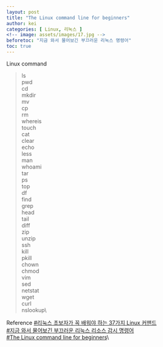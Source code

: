 ```yaml
---
layout: post
title: "The Linux command line for beginners"
author: kei
categories: [ Linux, 리눅스 ]
<!-- image: assets/images/17.jpg -->
beforetoc: "지금 와서 물어보긴 부끄러운 리눅스 명령어"
toc: true
---
```

Linux command
> ls\
> pwd\
> cd\
> mkdir\
> mv\
> cp\
> rm\
> whereis\
> touch\
> cat\
> clear\
> echo\
> less\
> man\
> whoami\
> tar\
> ps\
> top\
> df\
> find\
> grep\
> head\
> tail\
> diff\
> zip\
> unzip\
> ssh\
> kill\
> pkill\
> chown\
> chmod\
> vim\
> sed\
> netstat\
> wget\
> curl\
> nslookup\

Reference
<a href="https://blog.yulisys.com/m/75">#리눅스 초보자가 꼭 배워야 하는 37가지 Linux 커맨드</a>\
<a href="[https://blog.yulisys.com/m/75](https://regatta.tistory.com/8)">#지금 와서 물어보긴 부끄러운 리눅스 리소스 감시 명령어</a>\
<a href="[https://blog.yulisys.com/m/75](https://ubuntu.com/tutorials/command-line-for-beginners#1-overview)">#The Linux command line for beginners</a>\
